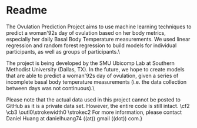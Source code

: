 Readme
==============

The Ovulation Prediction Project aims to use machine learning techniques to predict a woman\'92s day of ovulation based on her body metrics, especially her daily Basal Body Temperature measurements. We used linear regression and random forest regression to build models for individual participants, as well as groups of participants.\

The project is being developed by the SMU Ubicomp Lab at Southern Methodist University (Dallas, TX). In the future, we hope to create models that are able to predict a woman\'92s day of ovulation, given a series of incomplete basal body temperature measurements (i.e. the data collection between days was not continuous).\

Please note that the actual data used in this project cannot be posted to GitHub as it is a private data set. However, the entire code is still intact. \cf2 \cb3 \outl0\strokewidth0 \strokec2 For more information, please contact Daniel Huang at danielhuang74 ((at)) gmail ((dot)) com.}
